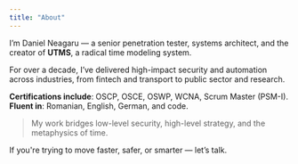 ```yaml
---
title: "About"
---
```


I’m Daniel Neagaru — a senior penetration tester, systems architect, and the creator of **UTMS**, a radical time modeling system.

For over a decade, I’ve delivered high-impact security and automation across industries, from fintech and transport to public sector and research.

**Certifications include**: OSCP, OSCE, OSWP, WCNA, Scrum Master (PSM-I).  
**Fluent in**: Romanian, English, German, and code.

> My work bridges low-level security, high-level strategy, and the metaphysics of time.

If you're trying to move faster, safer, or smarter — let’s talk.
